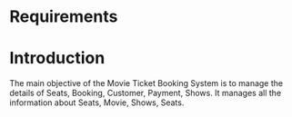 # Requirements

# Introduction
The main objective of the Movie Ticket Booking System is to manage the details of Seats, Booking, Customer, Payment, Shows. It manages all the information about Seats, Movie, Shows, Seats.


